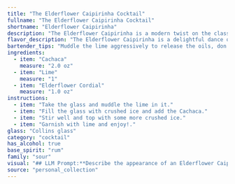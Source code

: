 ```yaml
---
title: "The Elderflower Caipirinha Cocktail"
fullname: "The Elderflower Caipirinha Cocktail"
shortname: "Elderflower Caipirinha"
description: "The Elderflower Caipirinha is a modern twist on the classic Caipirinha, hailing from Brazil.  It belongs to the Sour family, characterized by a base spirit, citrus juice, and a sweetener. The elderflower cordial adds a floral complexity, elevating the traditional rum-based sour. "
flavor_description: "The Elderflower Caipirinha is a delightful dance of sweet and tart. The cachaça's earthy, sugarcane spirit mingles with the bright acidity of lime, creating a vibrant base. Elderflower cordial adds a delicate floral sweetness, balancing the sharpness and bringing an ethereal touch. It's a refreshing, complex cocktail that's both elegant and invigorating. "
bartender_tips: "Muddle the lime aggressively to release the oils, don't be shy!  A good muddle is key to a balanced Caipirinha.  Use a high-quality cachaça for best results.  A little bit of elderflower cordial goes a long way, so start with a small amount and adjust to your liking.  Serve it chilled and garnish with a lime wedge.  Cheers! "
ingredients:
  - item: "Cachaca"
    measure: "2.0 oz"
  - item: "Lime"
    measure: "1"
  - item: "Elderflower Cordial"
    measure: "1.0 oz"
instructions:
  - item: "Take the glass and muddle the lime in it."
  - item: "Fill the glass with crushed ice and add the Cachaca."
  - item: "Stir well and top with some more crushed ice."
  - item: "Garnish with lime and enjoy!."
glass: "Collins glass"
category: "cocktail"
has_alcohol: true
base_spirit: "rum"
family: "sour"
visual: "## LLM Prompt:**Describe the appearance of an Elderflower Caipirinha. Imagine a glass filled with crushed ice, a splash of lime juice, a subtle swirl of elderflower cordial, and a generous pour of Cachaça. Consider the color, clarity, and texture of the drink. Include details like how the ice interacts with the liquid, the appearance of the lime, and any potential garnish.** **Example Response:**The Elderflower Caipirinha is a vibrant and inviting drink. The crushed ice in the glass is a pristine white, its surface barely disturbed by the shimmering liquid. The Cachaça, a clear spirit, forms a base for the drink, its color slightly tinted by the bright, chartreuse green of the elderflower cordial. A wedge of lime, its skin a deep, glossy green, rests on the rim of the glass, releasing its citrusy aroma into the air. The texture is refreshing and lively, with the crushed ice giving way to the smooth, cool liquid. It's a cocktail that captivates both the eyes and the palate. "
source: "personal_collection"
---
```


